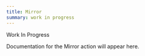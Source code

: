 ```yaml
---
title: Mirror
summary: work in progress
---
```


Work In Progress

Documentation for the Mirror action will appear here.